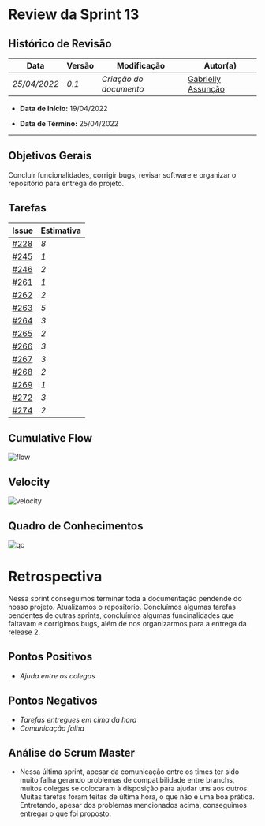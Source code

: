 # Review da Sprint 13

## Histórico de Revisão
| Data | Versão | Modificação | Autor(a) |
| --- | --- | --- | --- |
| _25/04/2022_ | _0.1_ | _Criação do documento_ | [Gabrielly Assunção](https://github.com/GabriellyAssuncao) |

- **Data de Início:** 19/04/2022

- **Data de Término:** 25/04/2022

---

## Objetivos Gerais
Concluir funcionalidades, corrigir bugs, revisar software e organizar o repositório para entrega do projeto.

## Tarefas
|**Issue** | **Estimativa** |
| --- | --- |
| [#228](https://github.com/fga-eps-mds/2021.2-Sigaa-Plus/issues/228) |  _8_ |
| [#245](https://github.com/fga-eps-mds/2021.2-Sigaa-Plus/issues/245) |  _1_ |
| [#246](https://github.com/fga-eps-mds/2021.2-Sigaa-Plus/issues/246)|  _2_ |
| [#261](https://github.com/fga-eps-mds/2021.2-Sigaa-Plus/issues/261)|  _1_ |
| [#262](https://github.com/fga-eps-mds/2021.2-Sigaa-Plus/issues/262)|  _2_ |
| [#263](https://github.com/fga-eps-mds/2021.2-Sigaa-Plus/issues/263)|  _5_ |
| [#264](https://github.com/fga-eps-mds/2021.2-Sigaa-Plus/issues/264)|  _3_ |
| [#265](https://github.com/fga-eps-mds/2021.2-Sigaa-Plus/issues/265) |  _2_ |
| [#266](https://github.com/fga-eps-mds/2021.2-Sigaa-Plus/issues/266) |  _3_ |
| [#267](https://github.com/fga-eps-mds/2021.2-Sigaa-Plus/issues/267)|  _3_ |
| [#268](https://github.com/fga-eps-mds/2021.2-Sigaa-Plus/issues/268)|  _2_ |
| [#269](https://github.com/fga-eps-mds/2021.2-Sigaa-Plus/issues/269)|  _1_ |
| [#272](https://github.com/fga-eps-mds/2021.2-Sigaa-Plus/issues/272)|  _3_ |
| [#274](https://github.com/fga-eps-mds/2021.2-Sigaa-Plus/issues/274)|  _2_ |


## Cumulative Flow

![flow](https://user-images.githubusercontent.com/86726332/165187801-119455a2-8ef1-4991-b057-3c5ecfd9fa77.jpg)

## Velocity

![velocity](https://user-images.githubusercontent.com/86726332/165187817-5e6b9e26-b846-405e-876d-9bc324736d20.jpg)

## Quadro de Conhecimentos
![qc](https://user-images.githubusercontent.com/86726332/160493676-c94c58b8-e360-4a1b-8ea1-53d39902f5c3.jpg)


# Retrospectiva

Nessa sprint conseguimos terminar toda a documentação pendende do nosso projeto. Atualizamos o reposítorio. Concluímos algumas tarefas pendentes de outras sprints, concluímos algumas funcinalidades que faltavam e corrigimos bugs, além de nos organizarmos para a entrega da release 2.

## Pontos Positivos
- _Ajuda entre os colegas_ 

## Pontos Negativos
- _Tarefas entregues em cima da hora_
- _Comunicação falha_

## Análise do Scrum Master

- Nessa última sprint, apesar da comunicação entre os times ter sido muito falha gerando problemas de compatibilidade entre branchs, muitos colegas se colocaram à disposição para ajudar uns aos outros. Muitas  tarefas foram feitas de última hora, o que não é uma boa prática. Entretando, apesar dos problemas mencionados acima, conseguimos entregar o que foi proposto.
